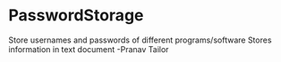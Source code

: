 # PasswordStorage
 Store usernames and passwords of different programs/software
 Stores information in text document 
 -Pranav Tailor
